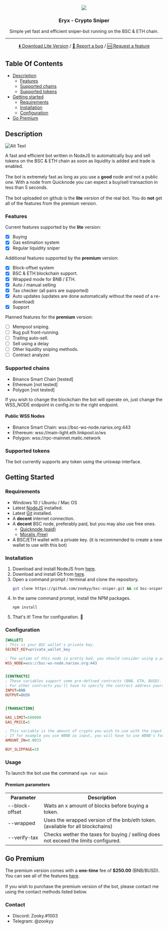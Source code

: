<div align="center">
    <img src="https://i.imgur.com/mF3T0jn.png">
    <h3 align="center">Eryx - Crypto Sniper</h3>
    <p align="center">
        Simple yet fast and efficient sniper-bot running on the BSC & ETH chain.
        <hr>
        <a href="#getting-started">⬇️ Download Lite Version</a>
        /
        <a href="https://github.com/zookyy/bsc-sniper/issues">🐞 Report a bug</a>
        /
        <a href="https://github.com/zookyy/bsc-sniper/issues">🆕 Request a feature</a>
    </p>
</div>

## Table Of Contents

<ul>
    <li>
		<a href="#description">Description</a>
		<ul>
			<li><a href="#features">Features</a></li>
			<li><a href="#supported-chains">Supported chains</a></li>
			<li><a href="#supported-tokens">Supported tokens</a></li>
		</ul>
	</li>
    <li>
        <a href="#getting-started">Getting started</a>
        <ul>
            <li><a href="#requirements">Requirements</a></li>
            <li><a href="#installation">Installation</a></li>
            <li><a href="#configuration">Configuration</a></li>
        </ul>
    </li>
	<li><a href="#go-premium">Go Premium</a></li>
</ul>


## Description
![Alt Text](https://i.imgur.com/N2STawe.gif)

A fast and efficient bot written in NodeJS to automatically buy and sell tokens on the BSC & ETH chain as soon as liquidity is added and trade is enabled.
<br><br>
The bot is extremely fast as long as you use a **good** node and not a public one. With a node from Quicknode you can expect a buy/sell transaction in less than 5 seconds.
<br><br>
The bot uploaded on github is the **lite** version of the real bot. 
You do **not** get all of the features from the premium version.

### Features

Current features supported by the **lite** version:

- [x] Buying
- [x] Gas estimation system
- [x] Regular liquidity sniper

Additional features supported by the **premium** version:
- [x] Block-offset system
- [x] BSC & ETH blockchain support.
- [x] Wrapped mode for BNB / ETH. 
- [x] Auto / manual selling
- [x] Tax checker (all pairs are supported)
- [x] Auto updates (updates are done automatically without the need of a re-download)
- [x] Support

Planned features for the **premium** version:
- [ ] Mempool sniping.
- [ ] Rug pull front-running.
- [ ] Trailing auto-sell.
- [ ] Sell using a delay
- [ ] Other liquidity sniping methods.
- [ ] Contract analyzer.

### Supported chains
- Binance Smart Chain [tested]
- Ethereum [not tested]
- Polygon [not tested]

If you wish to change the blockchain the bot will operate on, just change the WSS_NODE endpoint in config.ini to the right endpoint.

#### Public WSS Nodes
- Binance Smart Chain: wss://bsc-ws-node.nariox.org:443
- Ethereum: wss://main-light.eth.linkpool.io/ws
- Polygon: wss://rpc-mainnet.matic.network

### Supported tokens
The bot currently supports any token using the uniswap interface.

## Getting Started
### Requirements
<ul>
    <li>Windows 10 / Ubuntu / Mac OS</li>
	<li>Latest <a href="https://nodejs.org/en/download/">NodeJS</a> installed.</li>
	<li>Latest <a href="https://git-scm.com/downloads">Git</a> installed.</li>
	<li>A <b>decent</b> internet connection.</li>
	<li>
		A <b>decent</b> BSC node, preferably paid, but you may also use free ones.
		<ul>
			<li><a href="https://www.quicknode.com/">Quicknode (paid)</a></li>
			<li><a href="https://www.moralis.io/">Moralis (free)</a></li>
		</ul>
	</li>
	<li>A BSC/ETH wallet with a private key. (it is recommended to create a new wallet to use with this bot)</li>
</ul>

### Installation

1. Download and install NodeJS from <a href="https://nodejs.org/en/download/">here</a>.
2. Download and install Git from <a href="https://git-scm.com/downloads">here</a>.
3. Open a command prompt / terminal and clone the repository.
	```sh
	git clone https://github.com/zookyy/bsc-sniper.git && cd bsc-sniper
	```
4. In the same command prompt, install the NPM packages.
	```sh
	npm install
	```
5. That's it! Time for configuration. 🎉

### Configuration

```ini
[WALLET]
; This is your BSC wallet's private key.
SECRET_KEY=private_wallet_key

; The uptime of this node is pretty bad, you should consider using a private node.
WSS_NODE=wss://bsc-ws-node.nariox.org:443


[CONTRACTS]
; These variables support some pre-defined contracts (BNB, ETH, BUSD). 
; For other contracts you'll have to specify the contract address yourself.
INPUT=BNB
OUTPUT=BUSD


[TRANSACTION]

GAS_LIMIT=500000
GAS_PRICE=5

; This variable is the amount of crypto you wish to use with the input contract.
; If for example you use WBNB as input, you will have to use WBNB's format.
AMOUNT_IN=0.0033

BUY_SLIPPAGE=10
```

### Usage
To launch the bot use the command ```npm run main```

#### Premium parameters
<table>
  <tr>
    <th>Parameter</th>
    <th>Description</th>
  </tr>
  <tr>
    <td>--block-offset</td>
    <td>Waits an x amount of blocks before buying a token.</td>
  </tr>
  <tr>
    <td>--wrapped</td>
    <td>Uses the wrapped version of the bnb/eth token. (available for all blockchains)</td>
  </tr>
  <tr>
    <td>--verify-tax</td>
    <td>Checks wether the taxes for buying / selling does not exceed the limits configured.</td>
  </tr>
</table>

## Go Premium

<p>
	The premium version comes with a <b>one-time</b> fee of <b>$250.00</b> (BNB/BUSD).<br>
	You can see all of the features <a href="#features">here</a>.<br><br>
	If you wish to purchase the premium version of the bot, please contact me using the contact methods listed below.
</p>

### Contact
<ul>
	<li>Discord: Zooky.#1003</li>
	<li>Telegram: @zookyy</li>
</ul>
